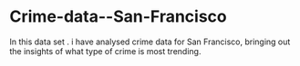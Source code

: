 # Crime-data--San-Francisco
In this data set . i have analysed crime data for  San Francisco, bringing out the insights of what type of crime is most trending.
